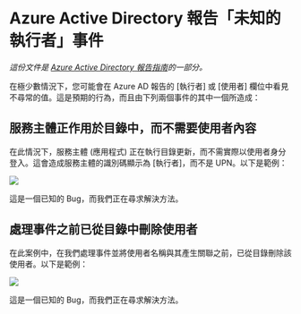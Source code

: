<properties
   pageTitle="Azure Active Directory 報告「未知的執行者」| Microsoft Azure"
   description="說明 Azure Active Directory 報告中的「未知的執行者」事件"
   services="active-directory"
   documentationCenter=""
   authors="SSalahAhmed"
   manager="mbaldwin"
   editor=""/>

<tags
   ms.service="active-directory"
   ms.devlang="na"
   ms.topic="article"
   ms.tgt_pltfrm="na"
   ms.workload="identity"
   ms.date="09/16/2016"
   ms.author="saah"/>

# Azure Active Directory 報告「未知的執行者」事件

*這份文件是 [Azure Active Directory 報告指南](active-directory-reporting-guide.md)的一部分。*

在極少數情況下，您可能會在 Azure AD 報告的 [執行者] 或 [使用者] 欄位中看見不尋常的值。這是預期的行為，而且由下列兩個事件的其中一個所造成：

## 服務主體正作用於目錄中，而不需要使用者內容

在此情況下，服務主體 (應用程式) 正在執行目錄更新，而不需實際以使用者身分登入。這會造成服務主體的識別碼顯示為 [執行者]，而不是 UPN。以下是範例：

![](./media/active-directory-reporting-unknown-actor/spd-actor.png)

這是一個已知的 Bug，而我們正在尋求解決方法。

## 處理事件之前已從目錄中刪除使用者

在此案例中，在我們處理事件並將使用者名稱與其產生關聯之前，已從目錄刪除該使用者。以下是範例：

![](./media/active-directory-reporting-unknown-actor/unknown-actor.png)

這是一個已知的 Bug，而我們正在尋求解決方法。

<!-- ![](./media/active-directory-reporting-unknown-actor/uid-actor.png) -->

<!---HONumber=AcomDC_0921_2016-->